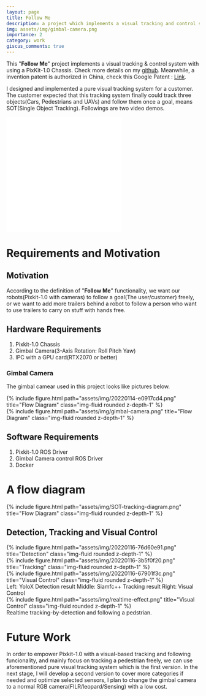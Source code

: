 ```yaml
---
layout: page
title: Follow Me
description: a project which implements a visual tracking and control system 
img: assets/img/gimbal-camera.png
importance: 2
category: work
giscus_comments: true
---
```


This "**Follow Me**" project implements a visual tracking & control system with using a PixKit-1.0 Chassis. Check more details on my [github](https://github.com/LiZheng1997/Follow-Me). Meanwhile, a invention patent is authorized in China, check this Google Patent : [Link](https://patents.google.com/patent/CN116630374B/en?oq=CN116630374B).

I designed and implemented a pure visual tracking system for a customer. The customer expected that this tracking system finally could track three objects(Cars, Pedestrians and UAVs) and follow them once a goal, means SOT(Single Object Tracking). Followings are two video demos.


<div class="row mt-3">
    <div class="col-sm mt-3 mt-md-0">
    <iframe src="//player.bilibili.com/player.html?isOutside=true&aid=689345413&bvid=BV1Bm4y1w7BZ&cid=866920512&p=1&muted=true" width="60%" scrolling="yes" border="0" frameborder="no" framespacing="0" allowfullscreen="true"></iframe>
    </div>
    <div class="col-sm mt-3 mt-md-0">
    <iframe src="//player.bilibili.com/player.html?isOutside=true&aid=561767384&bvid=BV1xe4y1i7wi&cid=866931240&p=1&muted=true" width="60%" scrolling="yes" border="0" frameborder="no" framespacing="0" allowfullscreen="true"></iframe>
    </div>
</div>



# Requirements and Motivation

## Motivation
According to the definition of "**Follow Me**" functionality, we want our robots(Pixkit-1.0 with cameras) to follow a goal(The user/customer) freely, or we want to add more trailers behind a robot to follow a person who want to use trailers to carry on stuff with hands free. 

## Hardware Requirements
1. Pixkit-1.0 Chassis
2. Gimbal Camera(3-Axis Rotation: Roll Pitch Yaw)
3. IPC with a GPU card(RTX2070 or better)

### Gimbal Camera

The gimbal camear used in this project looks like pictures below.
<div class="row">
    <div class="col-sm mt-3 mt-md-0">
        {% include figure.html path="assets/img/20220114-e0917cd4.png" title="Flow Diagram" class="img-fluid rounded z-depth-1" %}
    </div>
    <div class="col-sm mt-3 mt-md-0">
        {% include figure.html path="assets/img/gimbal-camera.png" title="Flow Diagram" class="img-fluid rounded z-depth-1" %}
    </div>
</div>

## Software Requirements
1. Pixkit-1.0 ROS Driver
2. Gimbal Camera control ROS Driver
3. Docker

# A flow diagram

<div class="row">
    <div class="col-sm mt-3 mt-md-0">
        {% include figure.html path="assets/img/SOT-tracking-diagram.png" title="Flow Diagram" class="img-fluid rounded z-depth-1" %}
    </div>
</div>

## Detection, Tracking and Visual Control

<div class="row mt-3">
    <div class="col-sm mt-3 mt-md-0">
        {% include figure.html path="assets/img/20220116-76d60e91.png" title="Detection" class="img-fluid rounded z-depth-1" %}
    </div>
    <div class="col-sm mt-3 mt-md-0">
        {% include figure.html path="assets/img/20220116-3b5f0f20.png" title="Tracking" class="img-fluid rounded z-depth-1" %}
    </div>
    <div class="col-sm mt-3 mt-md-0">
        {% include figure.html path="assets/img/20220116-67901f3c.png" title="Visual Control" class="img-fluid rounded z-depth-1" %}
    </div>
</div>
<div class="caption">
        Left: YoloX Detection result
        Middle: Siamfc++ Tracking result
        Right: Visual Control
</div>

<div>
    <div class="col-sm mt-3 mt-md-0">
        {% include figure.html path="assets/img/realtime-effect.png" title="Visual Control" class="img-fluid rounded z-depth-1" %}
    </div>
</div>
<div class="caption">
        Realtime tracking-by-detection and following a pedstrian.
</div>

# Future Work
In order to empower Pixkit-1.0 with a visual-based tracking and following funcionality, and mainly focus on tracking a pedestrian freely, we can use aforementioned pure visual tracking system which is the first version. In the next stage, I will develop a second version to cover more categories if needed and optimize selected sensors, I plan to change the gimbal camera to a normal RGB camera(FILR/leopard/Sensing) with a low cost. 